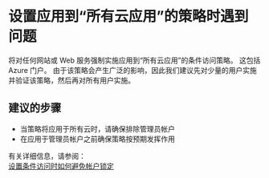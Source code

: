 <properties
    pageTitle="Problems setting policy that applies to 'all cloud apps'"
    description="设置应用到“所有云应用”的策略时遇到问题"
    service="microsoft.aad"
    resource="Microsoft_AAD_IAM"
    authors="jcardena"
    displayOrder="5"
    selfHelpType="resource"
    supportTopicIds=""
    resourceTags="conditionalaccess_overview"
    productPesIds=""
    cloudEnvironments="public"
/>


# <a name="problems-setting-policy-that-applies-to-all-cloud-apps"></a>设置应用到“所有云应用”的策略时遇到问题

将对任何网站或 Web 服务强制实施应用到“所有云应用”的条件访问策略。 这包括 Azure 门户。 由于该策略会产生广泛的影响，因此我们建议先对少量的用户实施并验证该策略，然后再对所有用户实施。

## <a name="recommended-steps"></a>**建议的步骤**

*    当策略将应用于所有云时，请确保排除管理员帐户
*    在应用于管理员帐户之前确保策略按预期发挥作用

有关详细信息，请参阅：
<br>
[设置条件访问时如何避免帐户锁定](https://docs.microsoft.com/azure/active-directory/active-directory-conditional-access-azure-portal#what-you-should-avoid-doing)
